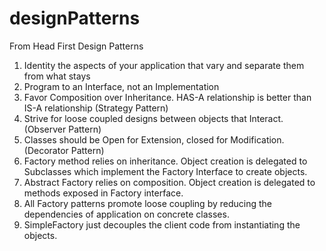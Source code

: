 # designPatterns

From Head First Design Patterns

1. Identity the aspects of your application that vary and separate them from what stays
2. Program to an Interface, not an Implementation
3. Favor Composition over Inheritance. HAS-A relationship is better than IS-A relationship (Strategy Pattern)
4. Strive for loose coupled designs between objects that Interact. (Observer Pattern)
5. Classes should be Open for Extension, closed for Modification. (Decorator Pattern)
6. Factory method relies on inheritance. Object creation is delegated to Subclasses which implement the Factory Interface to create objects.
7. Abstract Factory relies on composition. Object creation is delegated to methods exposed in Factory interface.
8. All Factory patterns promote loose coupling by reducing the dependencies of application on concrete classes.
9. SimpleFactory just decouples the client code from instantiating the objects.
